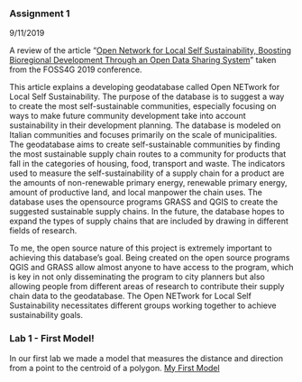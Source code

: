 
### Assignment 1

9/11/2019

A review of the article “[Open Network for Local Self Sustainability, Boosting 
Bioregional Development Through an Open Data Sharing System](https://www.int-arch-photogramm-remote-sens-spatial-inf-sci.net/XLII-4-W8/27/2018/isprs-archives-XLII-4-W8-27-2018.pdf)” taken from the FOSS4G 2019 conference.

This article explains a developing geodatabase called Open NETwork for Local Self Sustainability. 
The purpose of the database is to suggest a way to create the most self-sustainable 
communities, especially focusing on ways to make future community development take into account 
sustainability in their development planning. The database is modeled on Italian communities and 
focuses primarily on the scale of municipalities. The geodatabase aims to create self-sustainable 
communities by finding the most sustainable supply chain routes to a community for products that 
fall in the categories of housing, food, transport and waste. The indicators used to measure the 
self-sustainability of a supply chain for a product are the amounts of non-renewable primary energy, 
renewable primary energy, amount of productive land, and local manpower the chain uses. 
The database uses the opensource programs GRASS and QGIS to create the suggested sustainable supply
chains. In the future, the database hopes to expand the types of supply chains that are included by 
drawing in different fields of research.

To me, the open source nature of this project is extremely important to achieving this database’s 
goal. Being created on the open source programs QGIS and GRASS allow almost anyone to have access 
to the program, which is key in not only disseminating the program to city planners but also 
allowing people from different areas of research to contribute their supply chain data to the 
geodatabase. The Open NETwork for Local Self Sustainability necessitates different groups working 
together to achieve sustainability goals.

### Lab 1 - First Model!

In our first lab we made a model that measures the distance and direction from a point to the centroid of a polygon.
[My First Model](Distance_and_direction_from_point.model3)

